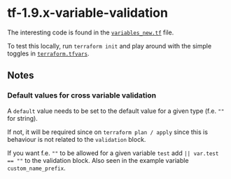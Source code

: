 # tf-1.9.x-variable-validation

The interesting code is found in the [`variables_new.tf`](./variables_new.tf) file.

To test this locally, run `terraform init` and play around with the simple toggles in [`terraform.tfvars`](./terraform.tfvars).

## Notes

### Default values for cross variable validation

A `default` value needs to be set to the default value for a given type (f.e. `""` for string).

If not, it will be required since on `terraform plan / apply` since this is behaviour is not related to the `validation` block.

If you want f.e. `""` to be allowed for a given variable `test` add `|| var.test == ""` to the validation block. Also seen in the example variable `custom_name_prefix`.
